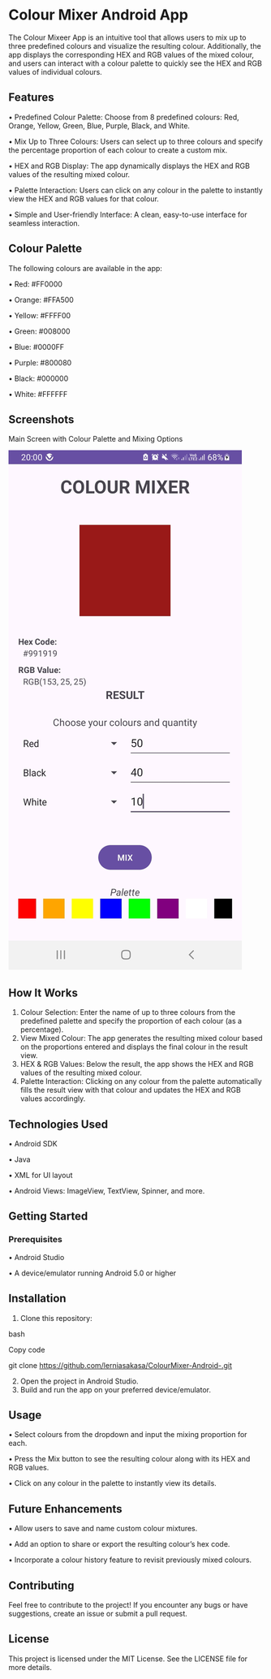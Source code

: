
# Colour Mixer Android App

The Colour Mixeer App is an intuitive tool that allows users to mix up to three predefined colours and visualize the resulting colour. Additionally, the app displays the corresponding HEX and RGB values of the mixed colour, and users can interact with a colour palette to quickly see the HEX and RGB values of individual colours.

## Features


•	Predefined Colour Palette: Choose from 8 predefined colours: Red, Orange, Yellow, Green, Blue, Purple, Black, and White.

•	Mix Up to Three Colours: Users can select up to three colours and specify the percentage proportion of each colour to create a custom mix.

•	HEX and RGB Display: The app dynamically displays the HEX and RGB values of the resulting mixed colour.

•	Palette Interaction: Users can click on any colour in the palette to instantly view the HEX and RGB values for that colour.

•	Simple and User-friendly Interface: A clean, easy-to-use interface for seamless interaction.


## Colour Palette

The following colours are available in the app:

•	Red: #FF0000

•	Orange: #FFA500

•	Yellow: #FFFF00

•	Green: #008000

•	Blue: #0000FF

•	Purple: #800080

•	Black: #000000

•	White: #FFFFFF

## Screenshots
Main Screen with Colour Palette and Mixing Options


![alt text](https://github.com/lerniasakasa/ColourMixer-Android-/blob/master/Colour_Mixeer_main_UI.jpg?raw=true)


## How It Works


1.	Colour Selection: Enter the name of up to three colours from the predefined palette and specify the proportion of each colour (as a percentage).
2.	View Mixed Colour: The app generates the resulting mixed colour based on the proportions entered and displays the final colour in the result view.
3.	HEX & RGB Values: Below the result, the app shows the HEX and RGB values of the resulting mixed colour.
4.	Palette Interaction: Clicking on any colour from the palette automatically fills the result view with that colour and updates the HEX and RGB values accordingly.

## Technologies Used


•	Android SDK

•	Java

•	XML for UI layout

•	Android Views: ImageView, TextView, Spinner, and more.

## Getting Started

### Prerequisites

•	Android Studio

•	A device/emulator running Android 5.0 or higher

## Installation

1.	Clone this repository:

bash

Copy code

git clone https://github.com/lerniasakasa/ColourMixer-Android-.git

2.	Open the project in Android Studio.
3.	Build and run the app on your preferred device/emulator.

## Usage


•	Select colours from the dropdown and input the mixing proportion for each.

•	Press the Mix button to see the resulting colour along with its HEX and RGB values.

•	Click on any colour in the palette to instantly view its details.

## Future Enhancements


•	Allow users to save and name custom colour mixtures.

•	Add an option to share or export the resulting colour’s hex code.

•	Incorporate a colour history feature to revisit previously mixed colours.

## Contributing

Feel free to contribute to the project! If you encounter any bugs or have suggestions, create an issue or submit a pull request.
## License

This project is licensed under the MIT License. See the LICENSE file for more details.